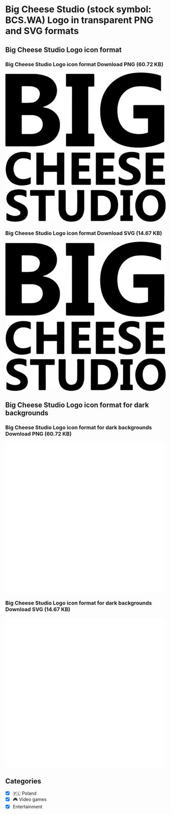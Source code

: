 # Big Cheese Studio (stock symbol: BCS.WA) Logo in transparent PNG and SVG formats

## Big Cheese Studio Logo icon format

### Big Cheese Studio Logo icon format Download PNG (60.72 KB)

![Big Cheese Studio Logo icon format Download PNG (60.72 KB)](/img/orig/BCS.WA-c9939198.png)

### Big Cheese Studio Logo icon format Download SVG (14.67 KB)

![Big Cheese Studio Logo icon format Download SVG (14.67 KB)](/img/orig/BCS.WA-dfc7909f.svg)

## Big Cheese Studio Logo icon format for dark backgrounds

### Big Cheese Studio Logo icon format for dark backgrounds Download PNG (60.72 KB)

![Big Cheese Studio Logo icon format for dark backgrounds Download PNG (60.72 KB)](/img/orig/BCS.WA.D-a0905404.png)

### Big Cheese Studio Logo icon format for dark backgrounds Download SVG (14.67 KB)

![Big Cheese Studio Logo icon format for dark backgrounds Download SVG (14.67 KB)](/img/orig/BCS.WA.D-28c54e0a.svg)



## Categories
- [x] 🇵🇱 Poland
- [x] 🎮 Video games
- [x] Entertainment
